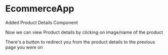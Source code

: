 # EcommerceApp
Added Product Details Component

Now we can view Product details by clicking on image/name of the product

There's a button to redirect you from the product details to the previous page you were on
